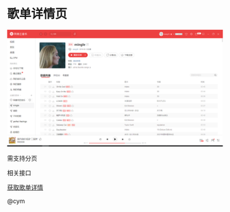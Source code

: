 # 歌单详情页

![歌单详情页](../../../docs/img/pages/AlbumDetail.png)

需支持分页

相关接口

[获取歌单详情](https://binaryify.github.io/NeteaseCloudMusicApi/#/?id=%e8%8e%b7%e5%8f%96%e6%ad%8c%e5%8d%95%e8%af%a6%e6%83%85)

@cym
